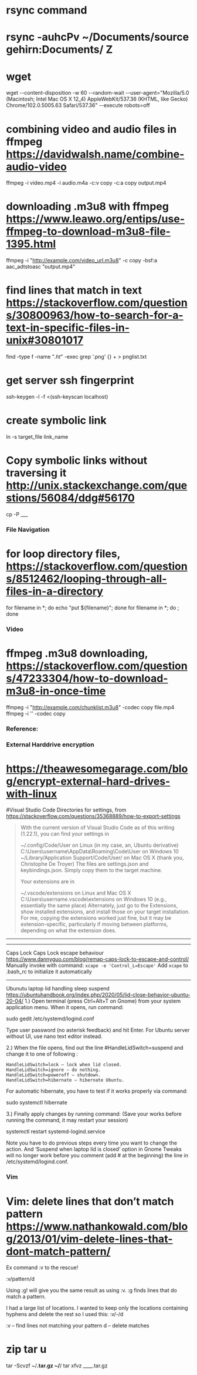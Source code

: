 # rsync command
rsync -auhcPv ~/Documents/source gehirn:Documents/
Z
=======

# wget
wget --content-disposition -w 60 --random-wait --user-agent="Mozilla/5.0 (Macintosh; Intel Mac OS X 12_4) AppleWebKit/537.36 (KHTML, like Gecko) Chrome/102.0.5005.63 Safari/537.36" --execute robots=off

# combining video and audio files in ffmpeg https://davidwalsh.name/combine-audio-video
ffmpeg -i video.mp4 -i audio.m4a -c:v copy -c:a copy output.mp4

# downloading .m3u8 with ffmpeg https://www.leawo.org/entips/use-ffmpeg-to-download-m3u8-file-1395.html
ffmpeg -i "http://example.com/video_url.m3u8" -c copy -bsf:a aac_adtstoasc "output.mp4" 

# find lines that match in text https://stackoverflow.com/questions/30800963/how-to-search-for-a-text-in-specific-files-in-unix#30801017
find -type f -name "*.ht*" -exec grep '.png' {} + > pnglist.txt

# get server ssh fingerprint
ssh-keygen -l -f <(ssh-keyscan localhost)

# create symbolic link
ln -s target_file link_name

# Copy symbolic links without traversing it http://unix.stackexchange.com/questions/56084/ddg#56170
cp -P ___

### File Navigation

# for loop directory files, https://stackoverflow.com/questions/8512462/looping-through-all-files-in-a-directory
for filename in *; do echo "put ${filename}"; done
for filename in *; do ; done


### Video

# ffmpeg .m3u8 downloading, https://stackoverflow.com/questions/47233304/how-to-download-m3u8-in-once-time
ffmpeg -i "http://example.com/chunklist.m3u8" -codec copy file.mp4
ffmpeg -i '' -codec copy

### Reference:

### External Harddrive encryption
# https://theawesomegarage.com/blog/encrypt-external-hard-drives-with-linux

#Visual Studio Code 
Directories for settings, from https://stackoverflow.com/questions/35368889/how-to-export-settings

> With the current version of Visual Studio Code as of this writing (1.22.1), you can find your settings in
> 
> ~/.config/Code/User on Linux (in my case, an, Ubuntu derivative)
> C:\Users\username\AppData\Roaming\Code\User on Windows 10
> ~/Library/Application Support/Code/User/ on Mac OS X (thank you, Christophe De Troyer)
> The files are settings.json and keybindings.json. Simply copy them to the target machine.
> 
> Your extensions are in
> 
> ~/.vscode/extensions on Linux and Mac OS X
> C:\Users\username\.vscode\extensions on Windows 10 (e.g., essentially the same place)
> Alternately, just go to the Extensions, show installed extensions, and install those on your target installation. For me, copying the extensions worked just fine, but it may be extension-specific, particularly if moving between platforms, depending on what the extension does.

---

---

Caps Lock
 Caps Lock escape behaviour https://www.dannyguo.com/blog/remap-caps-lock-to-escape-and-control/
Manually invoke with command: `xcape -e 'Control_L=Escape'`
Add `xcape` to .bash_rc to initialize it automatically

---

Ubunutu laptop lid handling sleep suspend
https://ubuntuhandbook.org/index.php/2020/05/lid-close-behavior-ubuntu-20-04/
1.) Open terminal (press Ctrl+Alt+T on Gnome) from your system application menu. When it opens, run command:

sudo gedit /etc/systemd/logind.conf

Type user password (no asterisk feedback) and hit Enter. For Ubuntu server without UI, use nano text editor instead.

2.) When the file opens, find out the line #HandleLidSwitch=suspend and change it to one of following :

    HandleLidSwitch=lock – lock when lid closed.
    HandleLidSwitch=ignore – do nothing.
    HandleLidSwitch=poweroff – shutdown.
    HandleLidSwitch=hibernate – hibernate Ubuntu.

For automatic hibernate, you have to test if it works properly via command:

sudo systemctl hibernate

3.) Finally apply changes by running command:
(Save your works before running the command, it may restart your session)

systemctl restart systemd-logind.service

Note you have to do previous steps every time you want to change the action. And ‘Suspend when laptop lid is closed‘ option in Gnome Tweaks will no longer work before you comment (add # at the beginning) the line in /etc/systemd/logind.conf.

### Vim
# Vim: delete lines that don’t match pattern https://www.nathankowald.com/blog/2013/01/vim-delete-lines-that-dont-match-pattern/
Ex command :v to the rescue!

:v/pattern/d

Using :g! will give you the same result as using :v.
:g finds lines that do match a pattern.

I had a large list of locations. I wanted to keep only the locations containing hyphens and delete the rest so I used this: :v/-/d

:v – find lines not matching your pattern
d – delete matches

# zip tar u
tar -Scvzf ~/____.tar.gz ~/____/
tar xfvz ____.tar.gz
